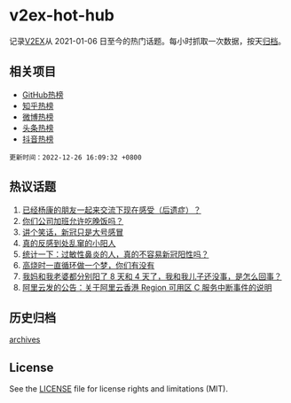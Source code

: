 # v2ex-hot-hub

 记录[V2EX](https://www.v2ex.com/)从 2021-01-06 日至今的热门话题。每小时抓取一次数据，按天[归档](archives)。
 
 ## 相关项目

- [GitHub热榜](https://github.com/lonnyzhang423/github-hot-hub)
- [知乎热榜](https://github.com/lonnyzhang423/zhihu-hot-hub)
- [微博热榜](https://github.com/lonnyzhang423/weibo-hot-hub)
- [头条热榜](https://github.com/lonnyzhang423/toutiao-hot-hub)
- [抖音热榜](https://github.com/lonnyzhang423/douyin-hot-hub)


 `更新时间：2022-12-26 16:09:32 +0800`

## 热议话题

1. [已经杨康的朋友一起来交流下现在感受（后遗症）？](https://www.v2ex.com/t/904687)
1. [你们公司加班允许吃晚饭吗？](https://www.v2ex.com/t/904624)
1. [讲个笑话，新冠只是大号感冒](https://www.v2ex.com/t/904708)
1. [真的反感到处乱窜的小阳人](https://www.v2ex.com/t/904735)
1. [统计一下：过敏性鼻炎的人，真的不容易新冠阳性吗？](https://www.v2ex.com/t/904695)
1. [高烧时一直循环做一个梦，你们有没有](https://www.v2ex.com/t/904661)
1. [我妈和我老婆都分别阳了 8 天和 4 天了，我和我儿子还没事，是怎么回事？](https://www.v2ex.com/t/904670)
1. [阿里云发的公告：关于阿里云香港 Region 可用区 C 服务中断事件的说明](https://www.v2ex.com/t/904600)

## 历史归档

[archives](archives)

## License

See the [LICENSE](LICENSE) file for license rights and limitations (MIT).

